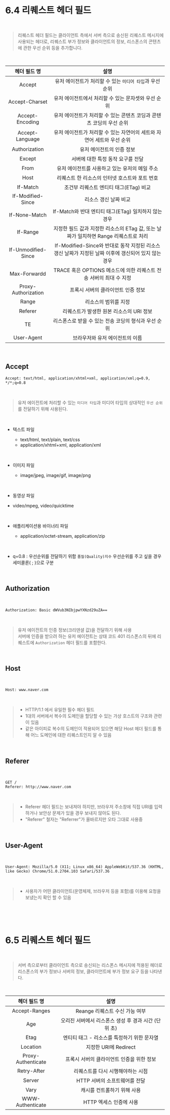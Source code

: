 # 6.4 리퀘스트 헤더 필드

<br>

> 리퀘스트 헤더 필드는 클라이언트 측에서 서버 측으로 송신된 리퀘스트 메시지에 사용되는 헤더로, 리퀘스트 부가 정보와 클라이언트의 정보, 리스폰스의 콘텐츠에 관한 우선 순위 등을 추가합니다.

<br>

|    헤더 필드 명     |                                                 설명                                                 |
| :-----------------: | :--------------------------------------------------------------------------------------------------: |
|       Accept        |                       유저 에이전트가 처리할 수 있는 `미디어 타입`과 우선 순위                       |
|   Accept-Charset    |                         유저 에이전트에서 처리할 수 있는 문자셋와 우선 순위                          |
|   Accept-Encoding   |                 유저 에이전트가 처리할 수 있는 콘텐츠 코딩과 콘텐츠 코딩의 우선 순위                 |
|   Accept-Language   |                유저 에이전트가 처리할 수 있는 자연어의 세트와 자연어 세트와 우선 순위                |
|    Authorization    |                                      유저 에이전트의 인증 정보                                       |
|       Except        |                                  서버에 대한 특정 동작 요구를 전달                                   |
|        From         |                            유저 에이전트를 사용하고 있는 유저의 메일 주소                            |
|        Host         |                            리퀘스트 한 리소스의 인터넷 호스트와 포트 번호                            |
|      If-Match       |                                조건부 리퀘스트 엔티티 태그(ETag) 비교                                |
|  If-Modified-Since  |                                        리소스 갱신 날짜 비교                                         |
|    If-None-Match    |                         If-Match와 반대 엔티티 태그(ETag) 일치하지 않는 경우                         |
|      If-Range       |         지정한 필드 값과 지정한 리소스의 ETag 값, 또는 날짜가 일치하면 Range 리퀘스트로 처리         |
| If-Unmodified-Since | If-Modified-Since와 반대로 동작 지정된 리소스 갱신 날짜가 지정된 날짜 이후에 갱신되어 있지 않는 경우 |
|    Max-Forwardd     |                  TRACE 혹은 OPTIONS 메소드에 의한 리퀘스트 전송 서버의 최대 수 지정                  |
| Proxy-Authorization |                                  프록시 서버의 클라이언트 인증 정보                                  |
|        Range        |                                         리소스의 범위를 지정                                         |
|       Referer       |                               리퀘스트가 발생한 원본 리소스의 URI 정보                               |
|         TE          |                         리스폰스로 받을 수 있는 전송 코딩의 형식과 우선 순위                         |
|     User-Agent      |                                   브라우저와 유저 에이전트의 이름                                    |

<br>

## **Accept**

```http
Accept: text/html, application/xhtml+xml, application/xml;q=0.9, */*;q=0.8
```

<br>

> 유저 에이전트에 처리할 수 있는 `미디어 타입`과 미디어 타입의 상대적인 `우선 순위`를 전달하기 위해 사용된다.

<br>

- 텍스트 파일

  - text/html, text/plain, text/css
  - application/xhtml+xml, application/xml

<br>

- 이미지 파일

  - image/jpeg, image/gif, image/png

<br>
  
- 동영상 파일

- video/mpeg, video/quicktime

<br>

- 애플리케이션용 바이너리 파일

  - application/octet-stream, application/zip

<br>

- q=0.8 : 우선순위를 전달하기 위함 `품질(Quality)지수` 우선순위를 주고 싶을 경우 세미콜론( ; )으로 구분

<br>

## **Authorization**

<br>

```http
Authorization: Basic dWVub3NIbjpwYXNzd29uZA==
```

<br>

> 유저 에이전트의 인증 정보(크리덴셜 값)을 전달하기 위해 사용  
> 서버에 인증을 받으려 하는 유저 에이전트는 상태 코드 401 리스폰스의 뒤에 리퀘스트에 `Authorization` 헤더 필드를 포함한다.

<br>

## **Host**

<br>

```http
Host: www.naver.com
```

<br>

> - HTTP/1.1 에서 유일한 필수 헤더 필드
> - 1대의 서버에서 복수의 도메인을 할당할 수 있는 가상 호스트의 구조와 관련이 있음
> - 같은 아이피로 복수의 도메인이 적용되어 있으면 해당 Host 헤더 필드를 통해 어느 도메인에 대한 리퀘스트인지 알 수 있음

<br>

## **Referer**

<br>

```http
GET /
Referer: http://www.naver.com
```

<br>

> - Referer 헤더 필드는 보내져야 하지만, 브라우저 주소창에 직접 URI를 입력하거나 보안상 문제가 있을 경우 보내지 않아도 된다.
> - "Referer" 철자는 "Referrer"가 올바르지만 오타 그대로 사용중

<br>

## **User-Agent**

<br>

```http
User-Agent: Mozilla/5.0 (X11; Linux x86_64) AppleWebKit/537.36 (KHTML, like Gecko) Chrome/51.0.2704.103 Safari/537.36
```

<br>

> - 사용자가 어떤 클라이언트(운영체제, 브라우저 등을 포함)를 이용해 요청을 보냈는지 확인 할 수 있음

<br>
<br>
<br>

# 6.5 리퀘스트 헤더 필드

<br>

> 서버 측으로부터 클라이언트 측으로 송신되는 리스폰스 메시지에 적용된 헤더로 리스폰스의 부가 정보나 서버의 정보, 클라이언트에 부가 정보 요구 등을 나타낸다.

<br>

|    헤더 필드 명    |                         설명                         |
| :----------------: | :--------------------------------------------------: |
|   Accept-Ranges    |            Reange 리퀘스트 수신 가능 여부            |
|        Age         | 오리진 서버에서 리스폰스 생성 후 경과 시간 (단위 초) |
|        Etag        |     엔티티 태그 - 리소스를 특정하기 위한 문자열      |
|      Location      |                지정한 URI에 Redirect                 |
| Proxy-Authenticate |      프록시 서버의 클라이언트 인증을 위한 정보       |
|    Retry-After     |          리퀘스트를 다시 시행해야하는 시점           |
|       Server       |            HTTP 서버의 소프트웨어를 전달             |
|        Vary        |             캐시를 컨트롤하기 위해 사용              |
|  WWW-Authenticate  |               HTTP 엑세스 인증에 사용                |
